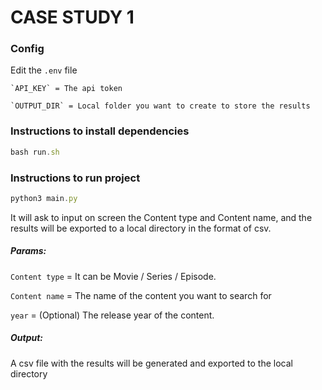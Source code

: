 # CASE STUDY 1

### Config
Edit the `.env` file

    `API_KEY` = The api token
    
    `OUTPUT_DIR` = Local folder you want to create to store the results

### Instructions to install dependencies
```javascript
bash run.sh
```

### Instructions to run project
```javascript
python3 main.py
```
It will ask to input on screen the Content type and Content name, and the results will be exported to a local directory in the format of csv.

##### Params:

  `Content type` = It can be Movie / Series / Episode.
  
  `Content name` = The name of the content you want to search for
  
  `year` = (Optional) The release year of the content.
 
##### Output:
A csv file with the results will be generated and exported to the local directory
